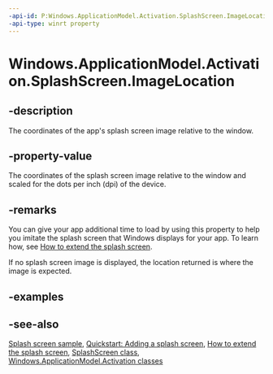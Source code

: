 ```yaml
---
-api-id: P:Windows.ApplicationModel.Activation.SplashScreen.ImageLocation
-api-type: winrt property
---
```


<!-- Property syntax
public Windows.Foundation.Rect ImageLocation { get; }
-->

# Windows.ApplicationModel.Activation.SplashScreen.ImageLocation

## -description
The coordinates of the app's splash screen image relative to the window.

## -property-value
The coordinates of the splash screen image relative to the window and scaled for the dots per inch (dpi) of the device.

## -remarks
You can give your app additional time to load by using this property to help you imitate the splash screen that Windows displays for your app. To learn how, see [How to extend the splash screen](https://docs.microsoft.com/previous-versions/windows/apps/hh700390(v=win.10)).

If no splash screen image is displayed, the location returned is where the image is expected.

## -examples


## -see-also
[Splash screen sample](http://code.msdn.microsoft.com/windowsapps/Splash-screen-sample-89c1dc78), [Quickstart: Adding a splash screen](https://docs.microsoft.com/previous-versions/windows/apps/hh465346(v=win.10)), [How to extend the splash screen](https://docs.microsoft.com/previous-versions/windows/apps/hh700390(v=win.10)), [SplashScreen class](splashscreen.md), [Windows.ApplicationModel.Activation classes](windows_applicationmodel_activation_classes.md)
